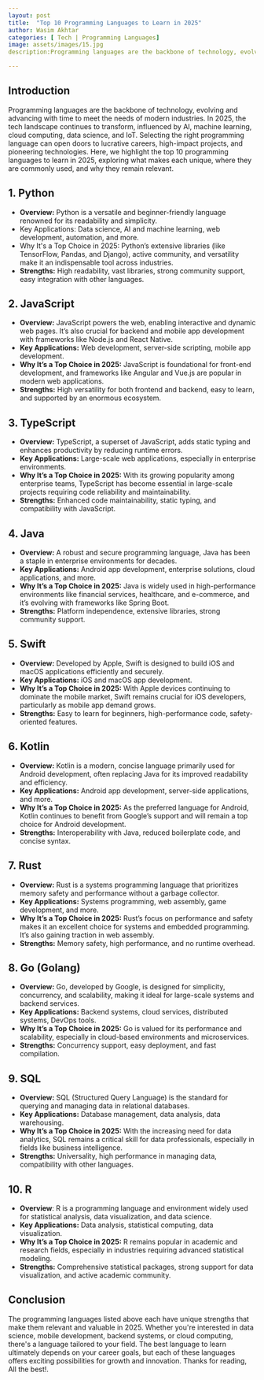 ```yaml
---
layout: post
title:  "Top 10 Programming Languages to Learn in 2025"
author: Wasim Akhtar
categories: [ Tech | Programming Languages]
image: assets/images/15.jpg
description:Programming languages are the backbone of technology, evolving and advancing with time to meet the needs of modern industries.

---
```


## Introduction
Programming languages are the backbone of technology, evolving and advancing with time to meet the needs of modern industries. In 2025, the tech landscape continues to transform, influenced by AI, machine learning, cloud computing, data science, and IoT. Selecting the right programming language can open doors to lucrative careers, high-impact projects, and pioneering technologies. Here, we highlight the top 10 programming languages to learn in 2025, exploring what makes each unique, where they are commonly used, and why they remain relevant.

## 1. Python
 - **Overview:** Python is a versatile and beginner-friendly language renowned for its readability and simplicity.
- Key Applications: Data science, AI and machine learning, web development, automation, and more.
- Why It's a Top Choice in 2025: Python’s extensive libraries (like TensorFlow, Pandas, and Django), active community, and versatility make it an indispensable tool across industries.
- **Strengths:** High readability, vast libraries, strong community support, easy integration with other languages.

## 2. JavaScript
- **Overview:**  JavaScript powers the web, enabling interactive and dynamic web pages. It’s also crucial for backend and mobile app development with frameworks like Node.js and React Native.
- **Key Applications:** Web development, server-side scripting, mobile app development.
- **Why It’s a Top Choice in 2025:** JavaScript is foundational for front-end development, and frameworks like Angular and Vue.js are popular in modern web applications.
- **Strengths:** High versatility for both frontend and backend, easy to learn, and supported by an enormous ecosystem.

## 3. TypeScript
- **Overview:** TypeScript, a superset of JavaScript, adds static typing and enhances productivity by reducing runtime errors.
- **Key Applications:** Large-scale web applications, especially in enterprise environments.
- **Why It’s a Top Choice in 2025:** With its growing popularity among enterprise teams, TypeScript has become essential in large-scale projects requiring code reliability and maintainability.
- **Strengths:** Enhanced code maintainability, static typing, and compatibility with JavaScript.


## 4. Java

- **Overview:** A robust and secure programming language, Java has been a staple in enterprise environments for decades.
- **Key Applications:** Android app development, enterprise solutions, cloud applications, and more.
- **Why It’s a Top Choice in 2025:** Java is widely used in high-performance environments like financial services, healthcare, and e-commerce, and it’s evolving with frameworks like Spring Boot.
- **Strengths:** Platform independence, extensive libraries, strong community support.


## 5. Swift

- **Overview:** Developed by Apple, Swift is designed to build iOS and macOS applications efficiently and securely.
- **Key Applications:** iOS and macOS app development.
- **Why It’s a Top Choice in 2025:** With Apple devices continuing to dominate the mobile market, Swift remains crucial for iOS developers, particularly as mobile app demand grows.
- **Strengths:** Easy to learn for beginners, high-performance code, safety-oriented features.

## 6. Kotlin

- **Overview:** Kotlin is a modern, concise language primarily used for Android development, often replacing Java for its improved readability and efficiency.
- **Key Applications:** Android app development, server-side applications, and more.
- **Why It’s a Top Choice in 2025:** As the preferred language for Android, Kotlin continues to benefit from Google’s support and will remain a top choice for Android development.
- **Strengths:** Interoperability with Java, reduced boilerplate code, and concise syntax.


## 7. Rust

- **Overview:** Rust is a systems programming language that prioritizes memory safety and performance without a garbage collector.
- **Key Applications:** Systems programming, web assembly, game development, and more.
- **Why It’s a Top Choice in 2025:** Rust’s focus on performance and safety makes it an excellent choice for systems and embedded programming. It’s also gaining traction in web assembly.
- **Strengths:** Memory safety, high performance, and no runtime overhead.


## 8. Go (Golang)

- **Overview:** Go, developed by Google, is designed for simplicity, concurrency, and scalability, making it ideal for large-scale systems and backend services.
- **Key Applications:** Backend systems, cloud services, distributed systems, DevOps tools.
- **Why It’s a Top Choice in 2025:** Go is valued for its performance and scalability, especially in cloud-based environments and microservices.
- **Strengths:** Concurrency support, easy deployment, and fast compilation.
  
  
  
  
  
## 9. SQL

- **Overview:** SQL (Structured Query Language) is the standard for querying and managing data in relational databases.
- **Key Applications:** Database management, data analysis, data warehousing.
- **Why It’s a Top Choice in 2025:** With the increasing need for data analytics, SQL remains a critical skill for data professionals, especially in fields like business intelligence.
- **Strengths:** Universality, high performance in managing data, compatibility with other languages.



## 10. R

- **Overview**: R is a programming language and environment widely used for statistical analysis, data visualization, and data science.
- **Key Applications:** Data analysis, statistical computing, data visualization.
- **Why It’s a Top Choice in 2025:** R remains popular in academic and research fields, especially in industries requiring advanced statistical modeling.
- **Strengths:** Comprehensive statistical packages, strong support for data visualization, and active academic community.


## Conclusion
The programming languages listed above each have unique strengths that make them relevant and valuable in 2025. Whether you're interested in data science, mobile development, backend systems, or cloud computing, there's a language tailored to your field. The best language to learn ultimately depends on your career goals, but each of these languages offers exciting possibilities for growth and innovation. Thanks for reading, All the best!.